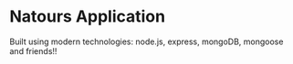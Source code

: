 # Natours Application

Built using modern technologies: node.js, express, mongoDB, mongoose and friends!!
